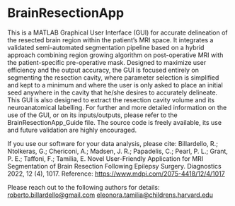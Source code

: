 # BrainResectionApp
This is a MATLAB Graphical User Interface (GUI) for accurate delineation of the resected brain region within the patient’s MRI space. It integrates a validated semi-automated segmentation pipeline based on a hybrid approach combining region growing algorithm on post-operative MRI with the patient-specific pre-operative mask. Designed to maximize user efficiency and the output accuracy, the GUI is focused entirely on segmenting the resection cavity, where parameter selection is simplified and kept to a minimum and where the user is only asked to place an initial seed anywhere in the cavity that he/she desires to accurately delineate. This GUI is also designed to extract the resection cavity volume and its neuroanatomical labelling. For further and more detailed information on the use of the GUI, or on its inputs/outputs, please refer to the BrainResectionApp_Guide file. The source code is freely available, its use and future validation are highly encouraged.

If you use our software for your data analysis, please cite:
Billardello, R.; Ntolkeras, G.; Chericoni, A.; Madsen, J. R.; Papadelis, C.; Pearl, P. L.; Grant, P. E.; Taffoni, F.; Tamilia, E. Novel User-Friendly Application for MRI Segmentation of Brain Resection Following Epilepsy Surgery. Diagnostics 2022, 12 (4), 1017.
Reference: https://www.mdpi.com/2075-4418/12/4/1017

Please reach out to the following authors for details: 
roberto.billardello@gmail.com
eleonora.tamilia@childrens.harvard.edu
